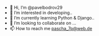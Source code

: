 - 👋 Hi, I’m @pavelbodrov29
- 👀 I’m interested in developing..
- 🌱 I’m currently learning Python & Django..
- 💞️ I’m looking to collaborate on ...
- 📫 How to reach me pascha_7p@web.de

<!---
pavelbodrov29/pavelbodrov29 is a ✨ special ✨ repository because its `README.md` (this file) appears on your GitHub profile.
You can click the Preview link to take a look at your changes.
--->
